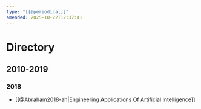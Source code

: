 ```yaml
---
type: "[[@periodical]]"
amended: 2025-10-22T12:37:41
---
```


# Directory
## 2010-2019
### 2018
- [[@Abraham2018-ah|Engineering Applications Of Artificial Intelligence]]

